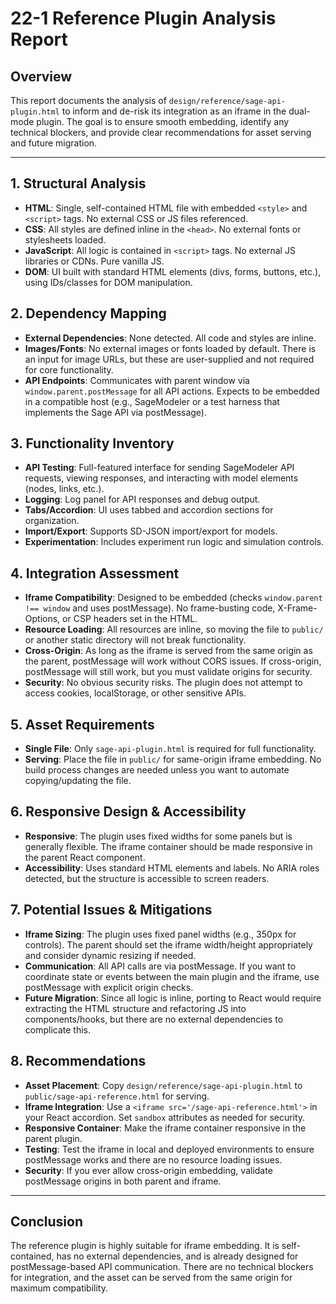 # 22-1 Reference Plugin Analysis Report

## Overview
This report documents the analysis of `design/reference/sage-api-plugin.html` to inform and de-risk its integration as an iframe in the dual-mode plugin. The goal is to ensure smooth embedding, identify any technical blockers, and provide clear recommendations for asset serving and future migration.

---

## 1. Structural Analysis
- **HTML**: Single, self-contained HTML file with embedded `<style>` and `<script>` tags. No external CSS or JS files referenced.
- **CSS**: All styles are defined inline in the `<head>`. No external fonts or stylesheets loaded.
- **JavaScript**: All logic is contained in `<script>` tags. No external JS libraries or CDNs. Pure vanilla JS.
- **DOM**: UI built with standard HTML elements (divs, forms, buttons, etc.), using IDs/classes for DOM manipulation.

## 2. Dependency Mapping
- **External Dependencies**: None detected. All code and styles are inline.
- **Images/Fonts**: No external images or fonts loaded by default. There is an input for image URLs, but these are user-supplied and not required for core functionality.
- **API Endpoints**: Communicates with parent window via `window.parent.postMessage` for all API actions. Expects to be embedded in a compatible host (e.g., SageModeler or a test harness that implements the Sage API via postMessage).

## 3. Functionality Inventory
- **API Testing**: Full-featured interface for sending SageModeler API requests, viewing responses, and interacting with model elements (nodes, links, etc.).
- **Logging**: Log panel for API responses and debug output.
- **Tabs/Accordion**: UI uses tabbed and accordion sections for organization.
- **Import/Export**: Supports SD-JSON import/export for models.
- **Experimentation**: Includes experiment run logic and simulation controls.

## 4. Integration Assessment
- **Iframe Compatibility**: Designed to be embedded (checks `window.parent !== window` and uses postMessage). No frame-busting code, X-Frame-Options, or CSP headers set in the HTML.
- **Resource Loading**: All resources are inline, so moving the file to `public/` or another static directory will not break functionality.
- **Cross-Origin**: As long as the iframe is served from the same origin as the parent, postMessage will work without CORS issues. If cross-origin, postMessage will still work, but you must validate origins for security.
- **Security**: No obvious security risks. The plugin does not attempt to access cookies, localStorage, or other sensitive APIs.

## 5. Asset Requirements
- **Single File**: Only `sage-api-plugin.html` is required for full functionality.
- **Serving**: Place the file in `public/` for same-origin iframe embedding. No build process changes are needed unless you want to automate copying/updating the file.

## 6. Responsive Design & Accessibility
- **Responsive**: The plugin uses fixed widths for some panels but is generally flexible. The iframe container should be made responsive in the parent React component.
- **Accessibility**: Uses standard HTML elements and labels. No ARIA roles detected, but the structure is accessible to screen readers.

## 7. Potential Issues & Mitigations
- **Iframe Sizing**: The plugin uses fixed panel widths (e.g., 350px for controls). The parent should set the iframe width/height appropriately and consider dynamic resizing if needed.
- **Communication**: All API calls are via postMessage. If you want to coordinate state or events between the main plugin and the iframe, use postMessage with explicit origin checks.
- **Future Migration**: Since all logic is inline, porting to React would require extracting the HTML structure and refactoring JS into components/hooks, but there are no external dependencies to complicate this.

## 8. Recommendations
- **Asset Placement**: Copy `design/reference/sage-api-plugin.html` to `public/sage-api-reference.html` for serving.
- **Iframe Integration**: Use a `<iframe src='/sage-api-reference.html'>` in your React accordion. Set `sandbox` attributes as needed for security.
- **Responsive Container**: Make the iframe container responsive in the parent plugin.
- **Testing**: Test the iframe in local and deployed environments to ensure postMessage works and there are no resource loading issues.
- **Security**: If you ever allow cross-origin embedding, validate postMessage origins in both parent and iframe.

---

## Conclusion
The reference plugin is highly suitable for iframe embedding. It is self-contained, has no external dependencies, and is already designed for postMessage-based API communication. There are no technical blockers for integration, and the asset can be served from the same origin for maximum compatibility. 